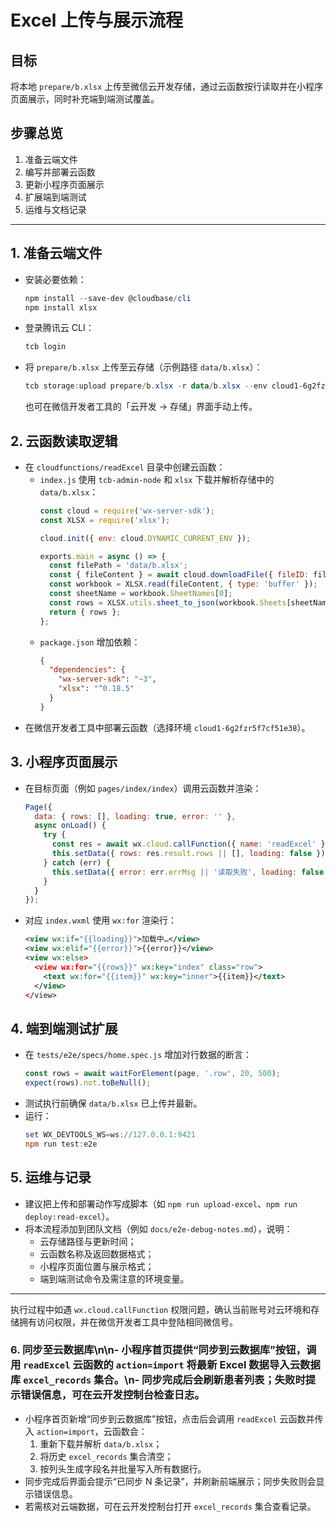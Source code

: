 ﻿# Excel 上传与展示流程

## 目标

将本地 `prepare/b.xlsx` 上传至微信云开发存储，通过云函数按行读取并在小程序页面展示，同时补充端到端测试覆盖。

## 步骤总览

1. 准备云端文件
2. 编写并部署云函数
3. 更新小程序页面展示
4. 扩展端到端测试
5. 运维与文档记录

---

## 1. 准备云端文件

- 安装必要依赖：
  ```powershell
  npm install --save-dev @cloudbase/cli
  npm install xlsx
  ```
- 登录腾讯云 CLI：
  ```powershell
  tcb login
  ```
- 将 `prepare/b.xlsx` 上传至云存储（示例路径 `data/b.xlsx`）：
  ```powershell
  tcb storage:upload prepare/b.xlsx -r data/b.xlsx --env cloud1-6g2fzr5f7cf51e38
  ```
  也可在微信开发者工具的「云开发 → 存储」界面手动上传。

## 2. 云函数读取逻辑

- 在 `cloudfunctions/readExcel` 目录中创建云函数：
  - `index.js` 使用 `tcb-admin-node` 和 `xlsx` 下载并解析存储中的 `data/b.xlsx`：
    ```javascript
    const cloud = require('wx-server-sdk');
    const XLSX = require('xlsx');

    cloud.init({ env: cloud.DYNAMIC_CURRENT_ENV });

    exports.main = async () => {
      const filePath = 'data/b.xlsx';
      const { fileContent } = await cloud.downloadFile({ fileID: filePath });
      const workbook = XLSX.read(fileContent, { type: 'buffer' });
      const sheetName = workbook.SheetNames[0];
      const rows = XLSX.utils.sheet_to_json(workbook.Sheets[sheetName], { header: 1 });
      return { rows };
    };
    ```
  - `package.json` 增加依赖：
    ```json
    {
      "dependencies": {
        "wx-server-sdk": "~3",
        "xlsx": "^0.18.5"
      }
    }
    ```
- 在微信开发者工具中部署云函数（选择环境 `cloud1-6g2fzr5f7cf51e38`）。

## 3. 小程序页面展示

- 在目标页面（例如 `pages/index/index`）调用云函数并渲染：
  ```javascript
  Page({
    data: { rows: [], loading: true, error: '' },
    async onLoad() {
      try {
        const res = await wx.cloud.callFunction({ name: 'readExcel' });
        this.setData({ rows: res.result.rows || [], loading: false });
      } catch (err) {
        this.setData({ error: err.errMsg || '读取失败', loading: false });
      }
    }
  });
  ```
- 对应 `index.wxml` 使用 `wx:for` 渲染行：
  ```xml
  <view wx:if="{{loading}}">加载中…</view>
  <view wx:elif="{{error}}">{{error}}</view>
  <view wx:else>
    <view wx:for="{{rows}}" wx:key="index" class="row">
      <text wx:for="{{item}}" wx:key="inner">{{item}}</text>
    </view>
  </view>
  ```

## 4. 端到端测试扩展

- 在 `tests/e2e/specs/home.spec.js` 增加对行数据的断言：
  ```javascript
  const rows = await waitForElement(page, '.row', 20, 500);
  expect(rows).not.toBeNull();
  ```
- 测试执行前确保 `data/b.xlsx` 已上传并最新。
- 运行：
  ```powershell
  set WX_DEVTOOLS_WS=ws://127.0.0.1:9421
  npm run test:e2e
  ```

## 5. 运维与记录

- 建议把上传和部署动作写成脚本（如 `npm run upload-excel`、`npm run deploy:read-excel`）。
- 将本流程添加到团队文档（例如 `docs/e2e-debug-notes.md`），说明：
  - 云存储路径与更新时间；
  - 云函数名称及返回数据格式；
  - 小程序页面位置与展示格式；
  - 端到端测试命令及需注意的环境变量。

---

执行过程中如遇 `wx.cloud.callFunction` 权限问题，确认当前账号对云环境和存储拥有访问权限，并在微信开发者工具中登陆相同微信号。

### 6. 同步至云数据库\n\n- 小程序首页提供“同步到云数据库”按钮，调用 `readExcel` 云函数的 `action=import` 将最新 Excel 数据导入云数据库 `excel_records` 集合。\n- 同步完成后会刷新患者列表；失败时提示错误信息，可在云开发控制台检查日志。

- 小程序首页新增“同步到云数据库”按钮，点击后会调用 `readExcel` 云函数并传入 `action=import`，云函数会：
  1. 重新下载并解析 `data/b.xlsx`；
  2. 将历史 `excel_records` 集合清空；
  3. 按列头生成字段名并批量写入所有数据行。
- 同步完成后界面会提示“已同步 N 条记录”，并刷新前端展示；同步失败则会显示错误信息。
- 若需核对云端数据，可在云开发控制台打开 `excel_records` 集合查看记录。


